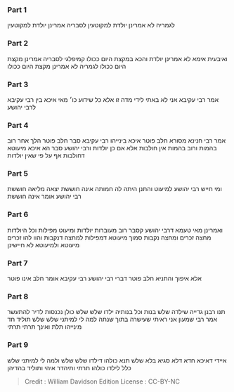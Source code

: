 
### Part 1
לגמריה לא אמרינן יולדת למקוטעין לסבריה אמרינן יולדת למקוטעין 

### Part 2
ואיבעית אימא לא אמרינן יולדת והכא במקצת היום ככולו קמיפלגי לסבריה אמרינן מקצת היום ככולו לגמריה לא אמרינן מקצת היום ככולו

### Part 3
אמר רבי עקיבא אני לא באתי לידי מדה זו אלא כל שידוע כו׳ מאי איכא בין רבי עקיבא לרבי יהושע 

### Part 4
אמר רבי חנינא מסורא חלב פוטר איכא בינייהו רבי עקיבא סבר חלב פוטר הלך אחר רוב בהמות ורוב בהמות אין חולבות אלא אם כן יולדות ורבי יהושע סבר הא איכא מיעוטא דחולבות אף על פי שאין יולדות 

### Part 5
ומי חייש רבי יהושע למיעוט והתנן היתה לה חמותה אינה חוששת יצאה מליאה חוששת רבי יהושע אומר אינה חוששת 

### Part 6
ואמרינן מאי טעמא דרבי יהושע קסבר רוב מעוברות יולדות ומיעוט מפילות וכל היולדות מחצה זכרים ומחצה נקבות סמוך מיעוטא דמפילות למחצה דנקבות והוו להו זכרים מיעוטא ולמיעוטא לא חיישינן

### Part 7
אלא איפוך והתניא חלב פוטר דברי רבי יהושע רבי עקיבא אומר חלב אינו פוטר

### Part 8
תנו רבנן גדייה שילדה שלש בנות וכל בנותיה ילדו שלש שלש כולן נכנסות לדיר להתעשר אמר רבי שמעון אני ראיתי שעישרה בתוך שנתה למה לי למיתני שלש שלש תוליד חד מינייהו תלת ואינך תרתי תרתי 

### Part 9
איידי דאיכא חדא דלא סגיא בלא שלש תנא כולהו דילדו שלש שלש ולמה לי למיתני שלש כלל לילדו כולהו תרתי ותיהדר איהי ותוליד בהדיהן

>Credit : William Davidson Edition
>License : CC-BY-NC